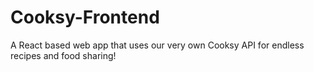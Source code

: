 # Cooksy-Frontend
A React based web app that uses our very own Cooksy API for endless recipes and food sharing!
